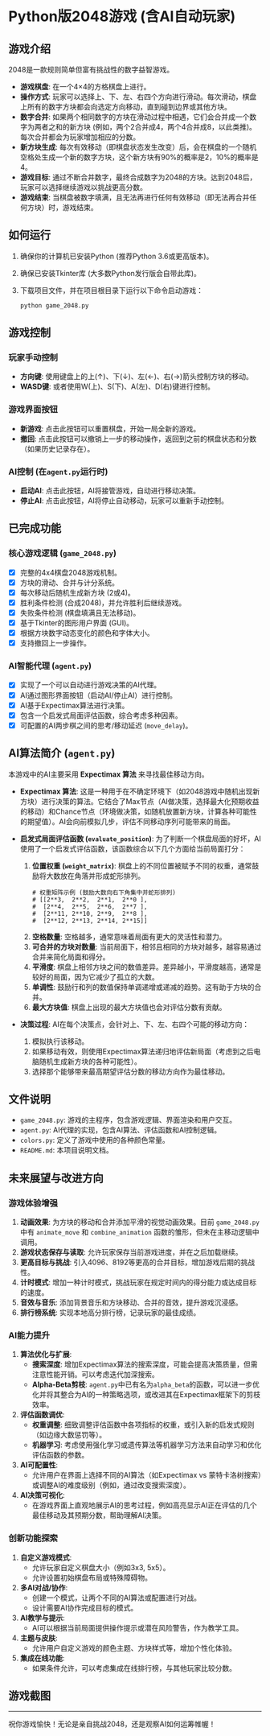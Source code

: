 # Python版2048游戏 (含AI自动玩家)

## 游戏介绍

2048是一款规则简单但富有挑战性的数字益智游戏。

- **游戏棋盘**: 在一个4×4的方格棋盘上进行。
- **操作方式**: 玩家可以选择上、下、左、右四个方向进行滑动。每次滑动，棋盘上所有的数字方块都会向选定方向移动，直到碰到边界或其他方块。
- **数字合并**: 如果两个相同数字的方块在滑动过程中相遇，它们会合并成一个数字为两者之和的新方块 (例如，两个2合并成4，两个4合并成8，以此类推)。每次合并都会为玩家增加相应的分数。
- **新方块生成**: 每次有效移动（即棋盘状态发生改变）后，会在棋盘的一个随机空格处生成一个新的数字方块，这个新方块有90%的概率是2，10%的概率是4。
- **游戏目标**: 通过不断合并数字，最终合成数字为2048的方块。达到2048后，玩家可以选择继续游戏以挑战更高分数。
- **游戏结束**: 当棋盘被数字填满，且无法再进行任何有效移动（即无法再合并任何方块）时，游戏结束。

## 如何运行

1.  确保你的计算机已安装Python (推荐Python 3.6或更高版本)。
2.  确保已安装Tkinter库 (大多数Python发行版会自带此库)。
3.  下载项目文件，并在项目根目录下运行以下命令启动游戏：

    ```bash
    python game_2048.py
    ```

## 游戏控制

### 玩家手动控制
-   **方向键**: 使用键盘上的上(↑)、下(↓)、左(←)、右(→)箭头控制方块的移动。
-   **WASD键**: 或者使用W(上)、S(下)、A(左)、D(右)键进行控制。

### 游戏界面按钮
-   **新游戏**: 点击此按钮可以重置棋盘，开始一局全新的游戏。
-   **撤回**: 点击此按钮可以撤销上一步的移动操作，返回到之前的棋盘状态和分数（如果历史记录存在）。

### AI控制 (在`agent.py`运行时)
-   **启动AI**: 点击此按钮，AI将接管游戏，自动进行移动决策。
-   **停止AI**: 点击此按钮，AI将停止自动移动，玩家可以重新手动控制。

## 已完成功能

### 核心游戏逻辑 (`game_2048.py`)
-   [x] 完整的4x4棋盘2048游戏机制。
-   [x] 方块的滑动、合并与计分系统。
-   [x] 每次移动后随机生成新方块 (2或4)。
-   [x] 胜利条件检测 (合成2048)，并允许胜利后继续游戏。
-   [x] 失败条件检测 (棋盘填满且无法移动)。
-   [x] 基于Tkinter的图形用户界面 (GUI)。
-   [x] 根据方块数字动态变化的颜色和字体大小。
-   [x] 支持撤回上一步操作。

### AI智能代理 (`agent.py`)
-   [x] 实现了一个可以自动进行游戏决策的AI代理。
-   [x] AI通过图形界面按钮（启动AI/停止AI）进行控制。
-   [x] AI基于Expectimax算法进行决策。
-   [x] 包含一个启发式局面评估函数，综合考虑多种因素。
-   [x] 可配置的AI两步棋之间的思考/移动延迟 (`move_delay`)。

## AI算法简介 (`agent.py`)

本游戏中的AI主要采用 **Expectimax 算法** 来寻找最佳移动方向。

-   **Expectimax 算法**:
    这是一种用于在不确定环境下（如2048游戏中随机出现新方块）进行决策的算法。它结合了Max节点（AI做决策，选择最大化预期收益的移动）和Chance节点（环境做决策，如随机放置新方块，计算各种可能性的期望值）。AI会向前模拟几步，评估不同移动序列可能带来的局面。

-   **启发式局面评估函数 (`evaluate_position`)**:
    为了判断一个棋盘局面的好坏，AI使用了一个启发式评估函数，该函数综合以下几个方面给当前局面打分：
    1.  **位置权重 (`weight_matrix`)**: 棋盘上的不同位置被赋予不同的权重，通常鼓励将大数放在角落并形成蛇形排列。
        ```
        # 权重矩阵示例 (鼓励大数向右下角集中并蛇形排列)
        # [[2**3,  2**2,  2**1,  2**0 ],
        #  [2**4,  2**5,  2**6,  2**7 ],
        #  [2**11, 2**10, 2**9,  2**8 ],
        #  [2**12, 2**13, 2**14, 2**15]]
        ```
    2.  **空格数量**: 空格越多，通常意味着局面有更大的灵活性和潜力。
    3.  **可合并的方块对数量**: 当前局面下，相邻且相同的方块对越多，越容易通过合并来简化局面和得分。
    4.  **平滑度**: 棋盘上相邻方块之间的数值差异。差异越小，平滑度越高，通常是较好的局面，因为它减少了孤立的大数。
    5.  **单调性**: 鼓励行和列的数值保持单调递增或递减的趋势。这有助于方块的合并。
    6.  **最大方块值**: 棋盘上出现的最大方块值也会对评估分数有贡献。

-   **决策过程**:
    AI在每个决策点，会针对上、下、左、右四个可能的移动方向：
    1.  模拟执行该移动。
    2.  如果移动有效，则使用Expectimax算法递归地评估新局面（考虑到之后电脑随机生成新方块的各种可能性）。
    3.  选择那个能够带来最高期望评估分数的移动方向作为最佳移动。

## 文件说明

-   `game_2048.py`: 游戏的主程序，包含游戏逻辑、界面渲染和用户交互。
-   `agent.py`: AI代理的实现，包含AI算法、评估函数和AI控制逻辑。
-   `colors.py`: 定义了游戏中使用的各种颜色常量。
-   `README.md`: 本项目说明文档。

## 未来展望与改进方向

### 游戏体验增强
1.  **动画效果**: 为方块的移动和合并添加平滑的视觉动画效果。目前 `game_2048.py` 中有 `animate_move` 和 `combine_animation` 函数的雏形，但未在主移动逻辑中调用。
2.  **游戏状态保存与读取**: 允许玩家保存当前游戏进度，并在之后加载继续。
3.  **更高目标与挑战**: 引入4096、8192等更高的合并目标，增加游戏后期的挑战性。
4.  **计时模式**: 增加一种计时模式，挑战玩家在规定时间内的得分能力或达成目标的速度。
5.  **音效与音乐**: 添加背景音乐和方块移动、合并的音效，提升游戏沉浸感。
6.  **排行榜系统**: 实现本地高分排行榜，记录玩家的最佳成绩。

### AI能力提升
1.  **算法优化与扩展**:
    *   **搜索深度**: 增加Expectimax算法的搜索深度，可能会提高决策质量，但需注意性能开销。可以考虑迭代加深搜索。
    *   **Alpha-Beta剪枝**: `agent.py`中已有名为`alpha_beta`的函数，可以进一步优化并将其整合为AI的一种策略选项，或改进其在Expectimax框架下的剪枝效率。
2.  **评估函数调优**:
    *   **权重调整**: 细致调整评估函数中各项指标的权重，或引入新的启发式规则（如边缘大数惩罚等）。
    *   **机器学习**: 考虑使用强化学习或遗传算法等机器学习方法来自动学习和优化评估函数的参数。
3.  **AI可配置性**:
    *   允许用户在界面上选择不同的AI算法（如Expectimax vs 蒙特卡洛树搜索）或调整AI的难度级别（例如，通过改变搜索深度）。
4.  **AI决策可视化**:
    *   在游戏界面上直观地展示AI的思考过程，例如高亮显示AI正在评估的几个最佳移动及其预期分数，帮助理解AI决策。

### 创新功能探索
1.  **自定义游戏模式**:
    *   允许玩家自定义棋盘大小（例如3x3, 5x5）。
    *   允许设置初始棋盘布局或特殊障碍物。
2.  **多AI对战/协作**:
    *   创建一个模式，让两个不同的AI算法或配置进行对战。
    *   设计需要AI协作完成目标的模式。
3.  **AI教学与提示**:
    *   AI可以根据当前局面提供操作提示或潜在风险警告，作为教学工具。
4.  **主题与皮肤**:
    *   允许用户自定义游戏的颜色主题、方块样式等，增加个性化体验。
5.  **集成在线功能**:
    *   如果条件允许，可以考虑集成在线排行榜，与其他玩家比较分数。

## 游戏截图

---

祝你游戏愉快！无论是亲自挑战2048，还是观察AI如何运筹帷幄！